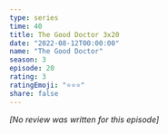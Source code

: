 ```yaml
---
type: series
time: 40
title: The Good Doctor 3x20
date: "2022-08-12T00:00:00"
name: "The Good Doctor"
season: 3
episode: 20
rating: 3
ratingEmoji: "⭐️⭐️⭐️"
share: false
---
```


_[No review was written for this episode]_
